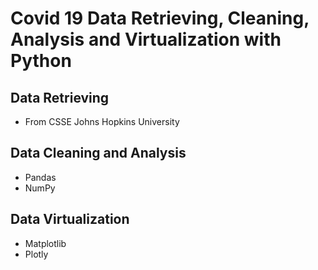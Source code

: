 # Covid 19 Data Retrieving, Cleaning, Analysis and Virtualization with Python

## Data Retrieving
- From CSSE Johns Hopkins University
## Data Cleaning and Analysis
- Pandas
- NumPy
## Data Virtualization
- Matplotlib
- Plotly
